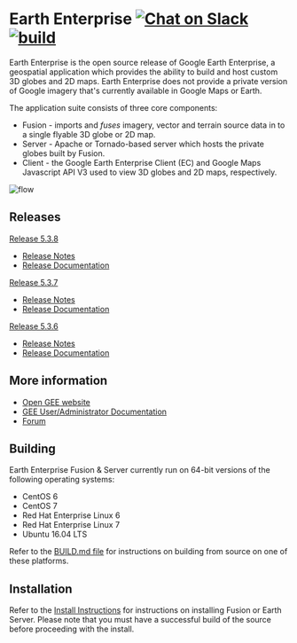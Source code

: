 
# Earth Enterprise [![Chat on Slack][slack-img]][slack] [![build][travis-img]][travis]

Earth Enterprise is the open source release of Google Earth Enterprise, a
geospatial application which provides the ability to build and host custom 3D
globes and 2D maps. Earth Enterprise does not provide a private version of
Google imagery that's currently available in Google Maps or Earth.

The application suite consists of three core components:

* Fusion - imports and _fuses_ imagery, vector and terrain source data in to a
  single flyable 3D globe or 2D map.
* Server - Apache or Tornado-based server which hosts the private globes built
  by Fusion.
* Client - the Google Earth Enterprise Client (EC) and Google Maps Javascript
  API V3 used to view 3D globes and 2D maps, respectively.

![flow][flow]

## Releases

[Release 5.3.8](https://github.com/google/earthenterprise/releases/tag/5.3.8-1731.15)

* [Release Notes](https://www.opengee.org/geedocs/5.3.8/answer/releaseNotes/relNotesGEE5_3_8.html)
* [Release Documentation](https://www.opengee.org/geedocs/5.3.8/)

[Release 5.3.7](https://github.com/google/earthenterprise/releases/tag/5.3.7-1700.3)

* [Release Notes](https://www.opengee.org/geedocs/5.3.7/answer/releaseNotes/relNotesGEE5_3_7.html)
* [Release Documentation](https://www.opengee.org/geedocs/5.3.7/)

[Release 5.3.6](https://github.com/google/earthenterprise/releases/tag/5.3.6-1672.4)

* [Release Notes](https://www.opengee.org/geedocs/5.3.6/answer/releaseNotes/relNotesGEE5_3_6.html)
* [Release Documentation](https://www.opengee.org/geedocs/5.3.6/)

## More information

* [Open GEE website](https://www.opengee.org)
* [GEE User/Administrator Documentation](https://www.opengee.org/geedocs/)
* [Forum](https://groups.google.com/forum/#!forum/google-earth-enterprise)

## Building

Earth Enterprise Fusion & Server currently run on 64-bit versions of the
following operating systems:

* CentOS 6
* CentOS 7
* Red Hat Enterprise Linux 6
* Red Hat Enterprise Linux 7
* Ubuntu 16.04 LTS

Refer to the [BUILD.md file](./earth_enterprise/BUILD.md) for instructions on
building from source on one of these platforms.

## Installation

Refer to the [Install Instructions][install] for instructions on installing
Fusion or Earth Server. Please note that you must have a successful build of the
source before proceeding with the install.

[slack]: http://slack.opengee.org
[slack-img]: https://img.shields.io/badge/chat-on%20slack-ff69b4.svg
[travis]: https://travis-ci.org/google/earthenterprise/builds
[travis-img]: https://travis-ci.org/google/earthenterprise.svg?branch=master
[install]: https://github.com/google/earthenterprise/wiki/Install-Fusion-or-Earth-Server
[flow]: https://lh3.googleusercontent.com/ZGQH04lc2mYmw1JEx0Jvwiardw5H6cwrmRhSj75pSKF6r1FRwwYUBUIBnTE6n5uY071XV7__mmVDKdV6B1tEpUQwFNYnt1HBfxiz3Hrqbw99HUFQKVFnht11EkPz70xCtuhFlCi3
